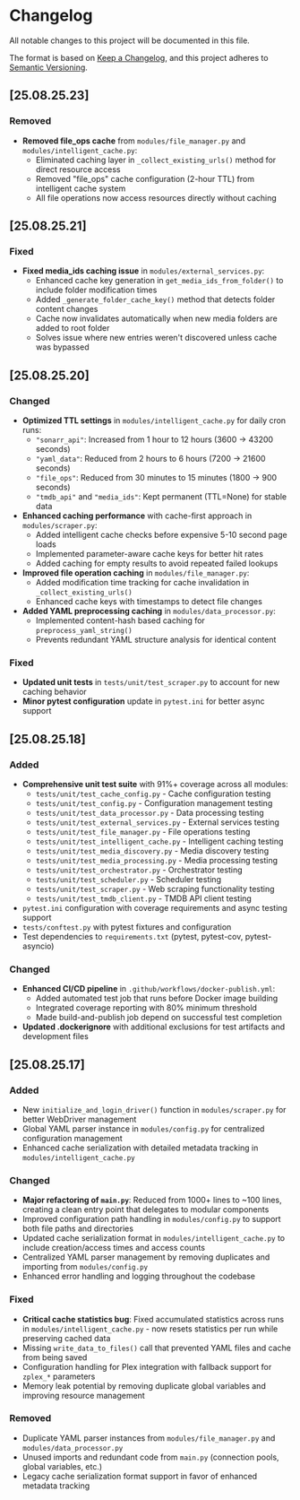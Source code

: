 # Changelog

All notable changes to this project will be documented in this file.

The format is based on [Keep a Changelog](https://keepachangelog.com/en/1.0.0/),
and this project adheres to [Semantic Versioning](https://semver.org/spec/v2.0.0.html).

## [25.08.25.23]

### Removed

- **Removed file_ops cache** from `modules/file_manager.py` and `modules/intelligent_cache.py`:
  - Eliminated caching layer in `_collect_existing_urls()` method for direct resource access
  - Removed "file_ops" cache configuration (2-hour TTL) from intelligent cache system
  - All file operations now access resources directly without caching

## [25.08.25.21]

### Fixed

- **Fixed media_ids caching issue** in `modules/external_services.py`:
  - Enhanced cache key generation in `get_media_ids_from_folder()` to include folder modification times
  - Added `_generate_folder_cache_key()` method that detects folder content changes
  - Cache now invalidates automatically when new media folders are added to root folder
  - Solves issue where new entries weren't discovered unless cache was bypassed

## [25.08.25.20]

### Changed

- **Optimized TTL settings** in `modules/intelligent_cache.py` for daily cron runs:
  - `"sonarr_api"`: Increased from 1 hour to 12 hours (3600 → 43200 seconds)
  - `"yaml_data"`: Reduced from 2 hours to 6 hours (7200 → 21600 seconds)
  - `"file_ops"`: Reduced from 30 minutes to 15 minutes (1800 → 900 seconds)
  - `"tmdb_api"` and `"media_ids"`: Kept permanent (TTL=None) for stable data
- **Enhanced caching performance** with cache-first approach in `modules/scraper.py`:
  - Added intelligent cache checks before expensive 5-10 second page loads
  - Implemented parameter-aware cache keys for better hit rates
  - Added caching for empty results to avoid repeated failed lookups
- **Improved file operation caching** in `modules/file_manager.py`:
  - Added modification time tracking for cache invalidation in `_collect_existing_urls()`
  - Enhanced cache keys with timestamps to detect file changes
- **Added YAML preprocessing caching** in `modules/data_processor.py`:
  - Implemented content-hash based caching for `preprocess_yaml_string()`
  - Prevents redundant YAML structure analysis for identical content

### Fixed

- **Updated unit tests** in `tests/unit/test_scraper.py` to account for new caching behavior
- **Minor pytest configuration** update in `pytest.ini` for better async support

## [25.08.25.18]

### Added

- **Comprehensive unit test suite** with 91%+ coverage across all modules:
  - `tests/unit/test_cache_config.py` - Cache configuration testing
  - `tests/unit/test_config.py` - Configuration management testing
  - `tests/unit/test_data_processor.py` - Data processing testing
  - `tests/unit/test_external_services.py` - External services testing
  - `tests/unit/test_file_manager.py` - File operations testing
  - `tests/unit/test_intelligent_cache.py` - Intelligent caching testing
  - `tests/unit/test_media_discovery.py` - Media discovery testing
  - `tests/unit/test_media_processing.py` - Media processing testing
  - `tests/unit/test_orchestrator.py` - Orchestrator testing
  - `tests/unit/test_scheduler.py` - Scheduler testing
  - `tests/unit/test_scraper.py` - Web scraping functionality testing
  - `tests/unit/test_tmdb_client.py` - TMDB API client testing
- `pytest.ini` configuration with coverage requirements and async testing support
- `tests/conftest.py` with pytest fixtures and configuration
- Test dependencies to `requirements.txt` (pytest, pytest-cov, pytest-asyncio)

### Changed

- **Enhanced CI/CD pipeline** in `.github/workflows/docker-publish.yml`:
  - Added automated test job that runs before Docker image building
  - Integrated coverage reporting with 80% minimum threshold
  - Made build-and-publish job depend on successful test completion
- **Updated .dockerignore** with additional exclusions for test artifacts and development files

## [25.08.25.17]

### Added

- New `initialize_and_login_driver()` function in `modules/scraper.py` for better WebDriver management
- Global YAML parser instance in `modules/config.py` for centralized configuration management
- Enhanced cache serialization with detailed metadata tracking in `modules/intelligent_cache.py`

### Changed

- **Major refactoring of `main.py`**: Reduced from 1000+ lines to ~100 lines, creating a clean entry point that delegates to modular components
- Improved configuration path handling in `modules/config.py` to support both file paths and directories
- Updated cache serialization format in `modules/intelligent_cache.py` to include creation/access times and access counts
- Centralized YAML parser management by removing duplicates and importing from `modules/config.py`
- Enhanced error handling and logging throughout the codebase

### Fixed

- **Critical cache statistics bug**: Fixed accumulated statistics across runs in `modules/intelligent_cache.py` - now resets statistics per run while preserving cached data
- Missing `write_data_to_files()` call that prevented YAML files and cache from being saved
- Configuration handling for Plex integration with fallback support for `zplex_*` parameters
- Memory leak potential by removing duplicate global variables and improving resource management

### Removed

- Duplicate YAML parser instances from `modules/file_manager.py` and `modules/data_processor.py`
- Unused imports and redundant code from `main.py` (connection pools, global variables, etc.)
- Legacy cache serialization format support in favor of enhanced metadata tracking
